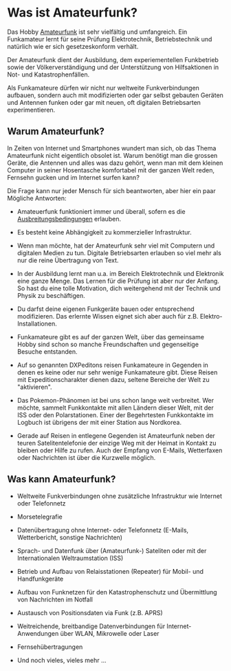 # Was ist Amateurfunk?

Das Hobby [Amateurfunk](https://de.wikipedia.org/wiki/Amateurfunkdienst) ist sehr vielfältig und umfangreich. Ein Funkamateur lernt für seine Prüfung Elektrotechnik, Betriebstechnik und natürlich wie er sich gesetzeskonform verhält.

Der Amateurfunk dient der Ausbildung, dem experiementellen Funkbetrieb sowie der Völkerverständigung und der Unterstützung von Hilfsaktionen in Not- und Katastrophenfällen.

Als Funkamateure dürfen wir nicht nur weltweite Funkverbindungen aufbauen, sondern auch mit modifizierten oder gar selbst gebauten Geräten und Antennen funken oder gar mit neuen, oft digitalen Betriebsarten experimentieren.

## Warum Amateurfunk?

In Zeiten von Internet und Smartphones wundert man sich, ob das Thema Amateurfunk nicht eigentlich obsolet ist. Warum benötigt man die grossen Geräte, die Antennen und alles was dazu gehört, wenn man mit dem kleinen Computer in seiner Hosentasche komfortabel mit der ganzen Welt reden, Fernsehn gucken und im Internet surfen kann?

Die Frage kann nur jeder Mensch für sich beantworten, aber hier ein paar Mögliche Antworten:

* Amateuerfunk funktioniert immer und überall, sofern es die [Ausbreitungsbedingungen](/wissenswertes/ausbreitung) erlauben.

* Es besteht keine Abhängigkeit zu kommerzieller Infrastruktur.

* Wenn man möchte, hat der Amateurfunk sehr viel mit Computern und digitalen Medien zu tun. Digitale Betriebsarten erlauben so viel mehr als nur die reine Übertragung von Text.

* In der Ausbildung lernt man u.a. im Bereich Elektrotechnik und Elektronik eine ganze Menge. Das Lernen für die Prüfung ist aber nur der Anfang. So hast du eine tolle Motivation, dich weitergehend mit der Technik und Physik zu beschäftigen.

* Du darfst deine eigenen Funkgeräte bauen oder entsprechend modifizieren. Das erlernte Wissen eignet sich aber auch für z.B. Elektro-Installationen.

* Funkamateure gibt es auf der ganzen Welt, über das gemeinsame Hobby sind schon so manche Freundschaften und gegenseitige Besuche entstanden.

* Auf so genannten DXPeditons reisen Funkamateure in Gegenden in denen es keine oder nur sehr wenige Funkamateure gibt. Diese Reisen mit Expeditionscharakter dienen dazu, seltene Bereiche der Welt zu "aktivieren".

* Das Pokemon-Phänomen ist bei uns schon lange weit verbreitet. Wer möchte, sammelt Funkkontakte mit allen Ländern dieser Welt, mit der ISS oder den Polarstationen. Einer der Begehrtesten Funkkontakte im Logbuch ist übrigens der mit einer Station aus Nordkorea.

* Gerade auf Reisen in entlegene Gegenden ist Amateurfunk neben der teuren Satelitentelefonie der einzige Weg mit der Heimat in Kontakt zu bleiben oder Hilfe zu rufen. Auch der Empfang von E-Mails, Wetterfaxen oder Nachrichten ist über die Kurzwelle möglich.

## Was kann Amateurfunk?

* Weltweite Funkverbindungen ohne zusätzliche Infrastruktur wie Internet oder Telefonnetz

* Morsetelegrafie

* Datenübertragung ohne Internet- oder Telefonnetz (E-Mails, Wetterbericht, sonstige Nachrichten)

* Sprach- und Datenfunk über (Amateurfunk-) Sateliten oder mit der Internationalen Weltraumstation (ISS)

* Betrieb und Aufbau von Relaisstationen (Repeater) für Mobil- und Handfunkgeräte

* Aufbau von Funknetzen für den Katastrophenschutz und Übermittlung von Nachrichten im Notfall

* Austausch von Positionsdaten via Funk (z.B. APRS)

* Weitreichende, breitbandige Datenverbindungen für Internet-Anwendungen über WLAN, Mikrowelle oder Laser

* Fernsehübertragungen

* Und noch vieles, vieles mehr ...

